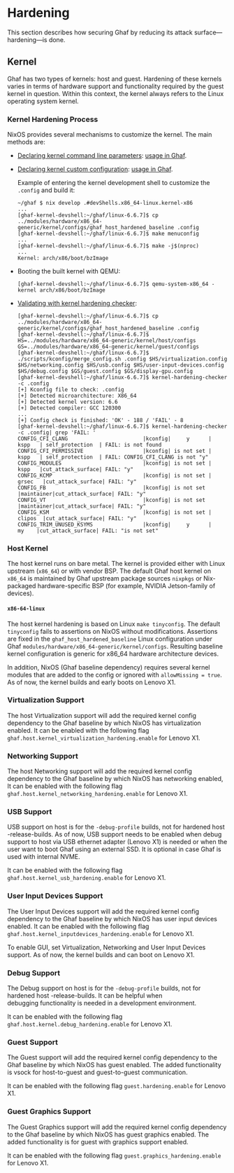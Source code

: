 <!--
    Copyright 2022-2024 TII (SSRC) and the Ghaf contributors
    SPDX-License-Identifier: CC-BY-SA-4.0
-->

# Hardening

This section describes how securing Ghaf by reducing its attack surface—hardening—is done.


## Kernel

Ghaf has two types of kernels: host and guest. Hardening of these kernels varies in terms of hardware support and functionality required by the guest kernel in question. Within this context, the kernel always refers to the Linux operating system kernel.


### Kernel Hardening Process

NixOS provides several mechanisms to customize the kernel. The main methods are:

* [Declaring kernel command line parameters](https://nixos.wiki/wiki/Linux_kernel#Custom_kernel_commandline): [usage in Ghaf](https://github.com/search?q=repo%3Atiiuae%2Fghaf%20kernelparams&type=code).
* [Declaring kernel custom configuration](https://nixos.org/manual/nixos/stable/#sec-linux-config-customizing): [usage in Ghaf](https://github.com/tiiuae/ghaf/blob/main/modules/host/kernel.nix).
    
    Example of entering the kernel development shell to customize the `.config` and build it:

  ```
  ~/ghaf $ nix develop .#devShells.x86_64-linux.kernel-x86
  ...
  [ghaf-kernel-devshell:~/ghaf/linux-6.6.7]$ cp ../modules/hardware/x86_64-generic/kernel/configs/ghaf_host_hardened_baseline .config
  [ghaf-kernel-devshell:~/ghaf/linux-6.6.7]$ make menuconfig
  ...
  [ghaf-kernel-devshell:~/ghaf/linux-6.6.7]$ make -j$(nproc)
  ...
  Kernel: arch/x86/boot/bzImage
  ```

* Booting the built kernel with QEMU:

  ```
  [ghaf-kernel-devshell:~/ghaf/linux-6.6.7]$ qemu-system-x86_64 -kernel arch/x86/boot/bzImage
  ```

* [Validating with kernel hardening checker](https://github.com/a13xp0p0v/kernel-hardening-checker):

  ```
  [ghaf-kernel-devshell:~/ghaf/linux-6.6.7]$ cp ../modules/hardware/x86_64-generic/kernel/configs/ghaf_host_hardened_baseline .config
  [ghaf-kernel-devshell:~/ghaf/linux-6.6.7]$ HS=../modules/hardware/x86_64-generic/kernel/host/configs GS=../modules/hardware/x86_64-generic/kernel/guest/configs
  [ghaf-kernel-devshell:~/ghaf/linux-6.6.7]$ ./scripts/kconfig/merge_config.sh .config $HS/virtualization.config $HS/networking.config $HS/usb.config $HS/user-input-devices.config $HS/debug.config $GS/guest.config $GS/display-gpu.config
  [ghaf-kernel-devshell:~/ghaf/linux-6.6.7]$ kernel-hardening-checker -c .config
  [+] Kconfig file to check: .config
  [+] Detected microarchitecture: X86_64
  [+] Detected kernel version: 6.6
  [+] Detected compiler: GCC 120300
  ...
  [+] Config check is finished: 'OK' - 188 / 'FAIL' - 8
  [ghaf-kernel-devshell:~/ghaf/linux-6.6.7]$ kernel-hardening-checker -c .config| grep 'FAIL: '
  CONFIG_CFI_CLANG                        |kconfig|     y      |   kspp   | self_protection  | FAIL: is not found
  CONFIG_CFI_PERMISSIVE                   |kconfig| is not set |   kspp   | self_protection  | FAIL: CONFIG_CFI_CLANG is not "y"
  CONFIG_MODULES                          |kconfig| is not set |   kspp   |cut_attack_surface| FAIL: "y"
  CONFIG_KCMP                             |kconfig| is not set |  grsec   |cut_attack_surface| FAIL: "y"
  CONFIG_FB                               |kconfig| is not set |maintainer|cut_attack_surface| FAIL: "y"
  CONFIG_VT                               |kconfig| is not set |maintainer|cut_attack_surface| FAIL: "y"
  CONFIG_KSM                              |kconfig| is not set |  clipos  |cut_attack_surface| FAIL: "y"
  CONFIG_TRIM_UNUSED_KSYMS                |kconfig|     y      |    my    |cut_attack_surface| FAIL: "is not set"
  ```


### Host Kernel

The host kernel runs on bare metal. The kernel is provided either with Linux upstream (`x86_64`) or with vendor BSP. The default Ghaf host kernel on `x86_64` is maintained by Ghaf upstream package sources `nixpkgs` or Nix-packaged hardware-specific BSP (for example, NVIDIA Jetson-family of devices).


#### `x86-64-linux`

The host kernel hardening is based on Linux `make tinyconfig`. The
default `tinyconfig` fails to assertions on NixOS without
modifications. Assertions are fixed in the `ghaf_host_hardened_baseline` Linux configuration under Ghaf
`modules/hardware/x86_64-generic/kernel/configs`. Resulting baseline
kernel configuration is generic for x86_64 hardware architecture devices.

In addition, NixOS (Ghaf baseline dependency) requires several kernel modules that are added to the config or ignored with `allowMissing = true`. As of now, the kernel builds and early boots on Lenovo X1.

### Virtualization Support

The host Virtualization support will add the required kernel config dependency to the Ghaf baseline by which NixOS has virtualization enabled. It can be enabled with the following flag `ghaf.host.kernel_virtualization_hardening.enable` for Lenovo X1.

### Networking Support

The host Networking support will add the required kernel config dependency to the Ghaf baseline by which NixOS has networking enabled, It can be enabled with the following flag `ghaf.host.kernel_networking_hardening.enable` for Lenovo X1.

### USB Support

USB support on host is for the `-debug-profile` builds, not for hardened host -release-builds. As of now, USB support needs to be enabled when debug support to host via USB ethernet adapter (Lenovo X1) is needed or when the user want to boot Ghaf using an external SSD. It is optional in case Ghaf is used with internal NVME.

It can be enabled with the following flag `ghaf.host.kernel_usb_hardening.enable` for Lenovo X1.

### User Input Devices Support

The User Input Devices support will add the required kernel config dependency to the Ghaf baseline by which NixOS has user input devices enabled. It can be enabled with the following flag `ghaf.host.kernel_inputdevices_hardening.enable` for Lenovo X1.

To enable GUI, set Virtualization, Networking and User Input Devices support. As of now, the kernel builds and can boot on Lenovo X1.

### Debug Support

The Debug support on host is for the `-debug-profile` builds, not for hardened host -release-builds. It can be helpful when debugging functionality is needed in a development environment.

It can be enabled with the following flag `ghaf.host.kernel.debug_hardening.enable` for Lenovo X1.

### Guest Support

The Guest support will add the required kernel config dependency to the Ghaf baseline by which NixOS has guest enabled. The added functionality is vsock for host-to-guest and guest-to-guest communication.

It can be enabled with the following flag `guest.hardening.enable` for Lenovo X1.

### Guest Graphics Support

The Guest Graphics support will add the required kernel config dependency to the Ghaf baseline by which NixOS has guest graphics enabled. The added functionality is for guest with graphics support enabled.

It can be enabled with the following flag `guest.graphics_hardening.enable` for Lenovo X1.